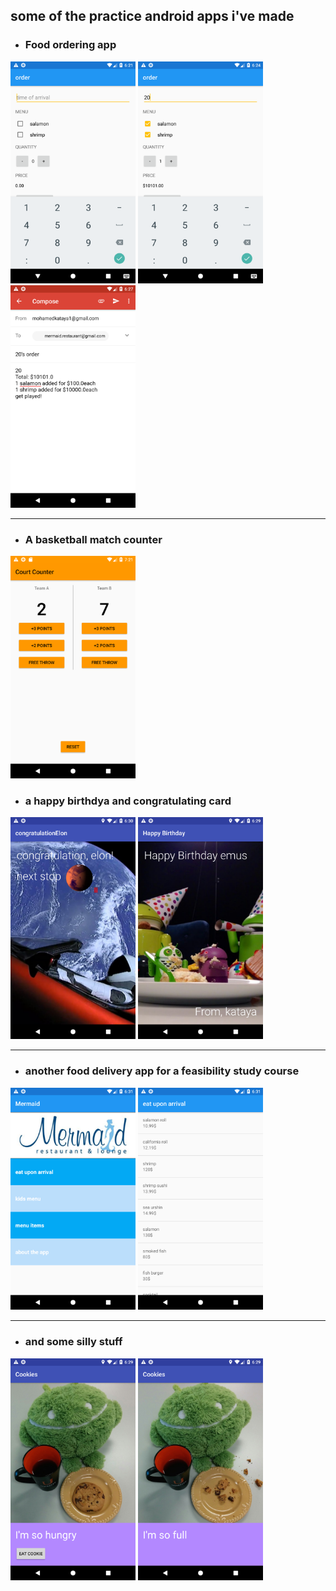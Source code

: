 ## <b>some of the practice android apps i've made</b>


* ### Food ordering app
<img src="mdimages/device-2019-08-19-182232.png" alt="Smiley face" height="" width="200">
<img src="mdimages/device-2019-08-19-182423.png" alt="Smiley face" height="" width="200">
<img src="mdimages/device-2019-08-19-182736.png" alt="Smiley face" height="" width="200">

---

* ### A basketball match counter
<img src="mdimages\device-2019-08-19-192158.png" alt="Smiley face" height="" width="200">

* ### a happy birthdya and congratulating card
<img src="mdimages\device-2019-08-19-183032.png" alt="Smiley face" height="" width="200">
<img src="mdimages\device-2019-08-19-182903.png" alt="Smiley face" height="" width="200">

---

* ### another food delivery app for a feasibility study course
<img src="mdimages\device-2019-08-19-183138.png" alt="Smiley face" height="" width="200">
<img src="mdimages\device-2019-08-19-183202.png" alt="Smiley face" height="" width="200">

---

* ### and some silly stuff
<img src="mdimages\device-2019-08-19-182934.png" alt="Smiley face" height="" width="200">
<img src="mdimages\device-2019-08-19-182947.png" alt="Smiley face" height="" width="200">
